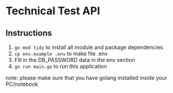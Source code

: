 # Technical Test API

## Instructions

1. `go mod tidy` to install all module and package dependencies
2. `cp env.example .env` to make file .env
3. Fill in the DB_PASSWORD data in the env section
4. `go run main.go` to run this application

note: please make sure that you have golang installed inside your PC/notebook
